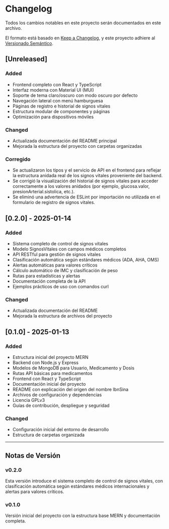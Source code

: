 # Changelog

Todos los cambios notables en este proyecto serán documentados en este archivo.

El formato está basado en [Keep a Changelog](https://keepachangelog.com/es-ES/1.0.0/),
y este proyecto adhiere al [Versionado Semántico](https://semver.org/spec/v2.0.0.html).

## [Unreleased]

### Added
- Frontend completo con React y TypeScript
- Interfaz moderna con Material UI (MUI)
- Soporte de tema claro/oscuro con modo oscuro por defecto
- Navegación lateral con menú hamburguesa
- Páginas de registro e historial de signos vitales
- Estructura modular de componentes y páginas
- Optimización para dispositivos móviles

### Changed
- Actualizada documentación del README principal
- Mejorada la estructura del proyecto con carpetas organizadas

### Corregido
- Se actualizaron los tipos y el servicio de API en el frontend para reflejar la estructura anidada real de los signos vitales proveniente del backend.
- Se corrigió la visualización del historial de signos vitales para acceder correctamente a los valores anidados (por ejemplo, glucosa.valor, presionArterial.sistolica, etc.).
- Se eliminó una advertencia de ESLint por importación no utilizada en el formulario de registro de signos vitales.

## [0.2.0] - 2025-01-14

### Added
- Sistema completo de control de signos vitales
- Modelo SignosVitales con campos médicos completos
- API RESTful para gestión de signos vitales
- Clasificación automática según estándares médicos (ADA, AHA, OMS)
- Alertas automáticas para valores críticos
- Cálculo automático de IMC y clasificación de peso
- Rutas para estadísticas y alertas
- Documentación completa de la API
- Ejemplos prácticos de uso con comandos curl

### Changed
- Actualizada documentación del README
- Mejorada la estructura de archivos del proyecto

## [0.1.0] - 2025-01-13

### Added
- Estructura inicial del proyecto MERN
- Backend con Node.js y Express
- Modelos de MongoDB para Usuario, Medicamento y Dosis
- Rutas API básicas para medicamentos
- Frontend con React y TypeScript
- Documentación inicial del proyecto
- README con explicación del origen del nombre IbnSina
- Archivos de configuración y dependencias
- Licencia GPLv3
- Guías de contribución, despliegue y seguridad

### Changed
- Configuración inicial del entorno de desarrollo
- Estructura de carpetas organizada

---

## Notas de Versión

### v0.2.0
Esta versión introduce el sistema completo de control de signos vitales, con clasificación automática según estándares médicos internacionales y alertas para valores críticos.

### v0.1.0
Versión inicial del proyecto con la estructura base MERN y documentación completa. 